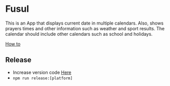 # Fusul

This is an App that displays current date in multiple calendars.
Also, shows prayers times and other information such as weather and sport results.
The calendar should include other calendars such as school and holidays.

[How to](./HowTo.md)

## Release

- Increase version code [Here](./packages/mobile/android/app/build.gradle)
- `npm run release:[platform]`
